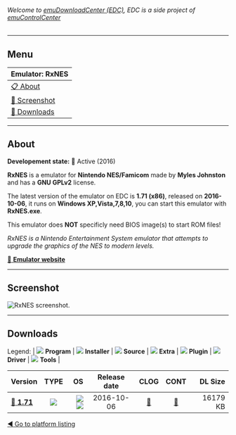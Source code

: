 ###### Welcome to [emuDownloadCenter (EDC)](https://github.com/PhoenixInteractiveNL/emuDownloadCenter/wiki/), EDC is a side project of [emuControlCenter](https://github.com/PhoenixInteractiveNL/emuControlCenter/wiki/)
***
## Menu
| **Emulator: RxNES** |
|:---------|
| [:clipboard: About](#about) |
| [:sunrise: Screenshot](#screenshot) |
| [:floppy_disk: Downloads](#downloads) |
***
## About
**Developement state:** :large_blue_circle: Active (2016)

**RxNES** is a emulator for **Nintendo NES/Famicom** made by **Myles Johnston** and has a **GNU GPLv2** license.

The latest version of the emulator on EDC is **1.71 (x86)**, released on **2016-10-06**, it runs on **Windows XP,Vista,7,8,10**, you can start this emulator with **RxNES.exe**.

This emulator does **NOT** specificly need BIOS image(s) to start ROM files!

_RxNES is a Nintendo Entertainment System emulator that attempts to upgrade the graphics of the NES to modern levels._

[:link: **Emulator website**](http://www.rxnes.com)
***
## Screenshot
![](https://raw.githubusercontent.com/PhoenixInteractiveNL/emuDownloadCenter/master/hooks/rxnes/emulator_screen_01.jpg "RxNES screenshot.")
***
## Downloads
Legend:
| ![](https://raw.githubusercontent.com/wiki/PhoenixInteractiveNL/emuDownloadCenter/images_misc/icon_program_24.png) **Program** | 
![](https://raw.githubusercontent.com/wiki/PhoenixInteractiveNL/emuDownloadCenter/images_misc/icon_installer_24.png) **Installer** | 
![](https://raw.githubusercontent.com/wiki/PhoenixInteractiveNL/emuDownloadCenter/images_misc/icon_source_code_24.png) **Source** | 
![](https://raw.githubusercontent.com/wiki/PhoenixInteractiveNL/emuDownloadCenter/images_misc/icon_extra_24.png) **Extra** | 
![](https://raw.githubusercontent.com/wiki/PhoenixInteractiveNL/emuDownloadCenter/images_misc/icon_plugin_24.png) **Plugin** | 
![](https://raw.githubusercontent.com/wiki/PhoenixInteractiveNL/emuDownloadCenter/images_misc/icon_driver_24.png) **Driver** | 
![](https://raw.githubusercontent.com/wiki/PhoenixInteractiveNL/emuDownloadCenter/images_misc/icon_tool_24.png) **Tools** | 
 
| Version | TYPE | OS | Release date | CLOG | CONT | DL Size |
|:--------|:----:|---:|:------------:|:----:|:----:|--------:|
| [:floppy_disk: **1.71**](https://github.com/PhoenixInteractiveNL/edc-repo0004/raw/master/rxnes/1.71.7z) | ![](https://raw.githubusercontent.com/wiki/PhoenixInteractiveNL/emuDownloadCenter/images_misc/icon_program_24.png) | ![](https://raw.githubusercontent.com/wiki/PhoenixInteractiveNL/emuDownloadCenter/images_misc/logo_windows_24.png)![](https://raw.githubusercontent.com/wiki/PhoenixInteractiveNL/emuDownloadCenter/images_misc/icon_32-bit_24.png) | 2016-10-06 | [:page_facing_up:](https://github.com/PhoenixInteractiveNL/edc-repo0004/blob/master/rxnes/1.71_changelog.txt) | [:mag_right:](https://github.com/PhoenixInteractiveNL/edc-repo0004/blob/master/rxnes/1.71_contents.txt) | 16179 KB |

[:arrow_backward: Go to platform listing](https://github.com/PhoenixInteractiveNL/emuDownloadCenter/wiki/EDC-Platform-List)
